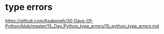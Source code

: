 # type errors

https://github.com/Asabeneh/30-Days-Of-Python/blob/master/15_Day_Python_type_errors/15_python_type_errors.md
